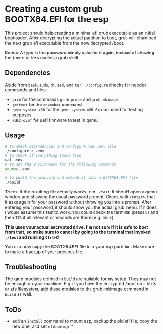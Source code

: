 # Creating a custom grub BOOTX64.EFI for the esp

This project should help creating a minimal efi grub executable as an initial bootloader.
After decrypting the actual partition to boot, grub will chainload the next grub efi executable from the now decrypted /boot.

Bonus: A typo in the password simply asks for it again, instead of showing the (more or less useless) grub shell.

## Dependencies

Aside from `bash`, `sudo`, `df`, `sed`, and `tar`, `./configure` checks for needed commands and files:

- `grub` for the commands `grub-probe` and `grub-mkimage`
- `gettext` for the `envsubst` command
- `qemu-system-x86` for the `qemu-system-x86_64` command for testing purposes
- `edk2-ovmf` for uefi firmware to test in qemu

## Usage

```sh
# to check dependencies and configure the .env file
./configure > .env
# to check if everything looks fine
cat .env
# to set the environment for the following commands
source .env

# to build the grub.cfg and embedd it into a BOOTX64.EFI file
./build
```

To test if the resulting file actually works, run `./test`.
It should open a qemu window and showing the usual password prompt.
Check with `<enter>`, that it asks again for your password without throwing you into a prompt.
After entering your password, it should show you the actual grub menu.
If it does, I would assume this test to work.
You could check the terminal (press `C`) and then `TAB` if all relevant commands are there (e.g. linux).

**This uses your actual encrypted drive. I'm not sure if it is safe to boot from that, so make sure to cancel by going to the terminal that invoked `./test` and running `Ctrl+C`!**

You can now copy the BOOTX64.EFI file into your esp partition. Make sure to make a backup of your previous file. 

## Troubleshooting

The grub modules defined in `build` are suitable for my setup. They may not be enough on your machine.
E.g. if you have the encrypted /boot on a btrfs or zfs filesystem, add those modules to the grub-mkimage command in `build` as well.


## ToDo

- add an `install` command to mount esp, backup the old efi file, copy the new one, and set `efibootmgr` ?
